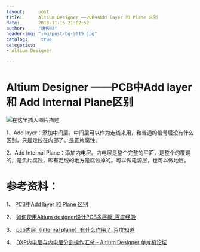 ```yaml
---
layout:		post
title: 		Altium Designer ——PCB中Add layer 和 Plane 区别
date: 		2018-11-15 21:02:52
author:		"唐传林"
header-img: "img/post-bg-2015.jpg"
catalog:	 true
categories:
- Altium Designer

---
```

#  Altium Designer ——PCB中Add layer 和 Add Internal Plane区别

![在这里插入图片描述](http://img-blog.csdnimg.cn/20181115210123970.jpg?x-oss-process=image/watermark,type_ZmFuZ3poZW5naGVpdGk,shadow_10,text_aHR0cHM6Ly9ibG9nLmNzZG4ubmV0L1RhbmdfQ2h1YW5saW4=,size_16,color_FFFFFF,t_70)

1、Add layer：添加中间层。中间层可以作为走线来用，和普通的信号层没有什么区别，只是走线在内部了。是正片腐蚀。

2、Add Internal
Plane：添加内电层。内电层是整个完整的平面，是整个的覆铜的，是负片腐蚀，即有走线的地方是腐蚀掉的。可以做电源层，也可以做地层。

#  参考资料：

1、 [ PCB中Add layer 和 Plane 区别
](https://blog.csdn.net/alihouzi/article/details/44003867)

2、 [ 如何使用Altium designer设计PCB多层板_百度经验
](https://jingyan.baidu.com/article/5bbb5a1b35d81c13eba17999.html)

3、 [ pcb内层（internal plane）有什么作用？_百度知道
](https://zhidao.baidu.com/question/439542181.html)

4、 [ DXP内电层与内电层分割操作汇总 - Altium Designer 单片机论坛
](http://www.51hei.com/bbs/dpj-30172-1.html)

